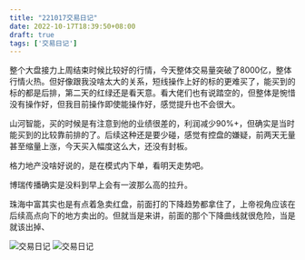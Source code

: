 ```yaml
---
title: "221017交易日记"
date: 2022-10-17T18:39:50+08:00
draft: true
tags: ['交易日记']
---
```


整个大盘接力上周结束时候比较好的行情，今天整体交易量突破了8000亿，整体行情火热。但好像跟我没啥太大的关系，短线操作上好的标的更难买了，能买到的标的都是后排，第二天的红绿还是看天意。看大佬们也有说踏空的，但整体是惋惜没有操作好，但我目前操作即使能操作好，感觉提升也不会很大。

山河智能，买的时候是有注意到他的业绩很差的，利润减少90%+，但确实是当时能买到的比较靠前排的了。后续这种还是要少碰，感觉有控盘的嫌疑，前两天无量甚至缩量上涨，今天买入幅度这么大，还没有封板。

格力地产没啥好说的，是在模式内下单，看明天走势吧。

博瑞传播确实是没料到早上会有一波那么高的拉升。

珠海中富其实也是有点着急卖红盘，前面打的下降趋势都拿住了，上帝视角应该在后续高点向下的地方卖出的。但就当是来讲，前面的那个下降曲线就很危险，当是就该出掉、

![交易日记](/images/221017/IMG_0566.PNG)
![交易日记](/images/221017/IMG_0567.PNG)
